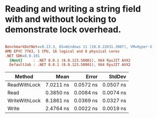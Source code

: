 # Reading and writing a string field with and without locking to demonstrate lock overhead.


``` ini

BenchmarkDotNet=v0.13.3, OS=Windows 11 (10.0.22631.3007), VM=Hyper-V
AMD EPYC 7763, 1 CPU, 16 logical and 8 physical cores
.NET SDK=8.0.101
  [Host]     : .NET 8.0.1 (8.0.123.58001), X64 RyuJIT AVX2
  DefaultJob : .NET 8.0.1 (8.0.123.58001), X64 RyuJIT AVX2


```
|        Method |      Mean |     Error |    StdDev |
|-------------- |----------:|----------:|----------:|
|  ReadWithLock | 7.0211 ns | 0.0572 ns | 0.0507 ns |
|          Read | 0.3850 ns | 0.0084 ns | 0.0074 ns |
| WriteWithLock | 8.1861 ns | 0.0369 ns | 0.0327 ns |
|         Write | 2.4764 ns | 0.0022 ns | 0.0019 ns |
